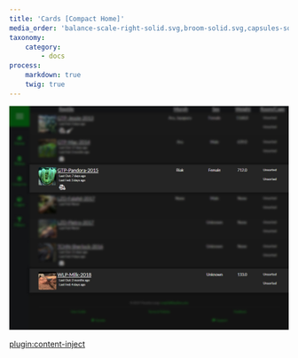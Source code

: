 ```yaml
---
title: 'Cards [Compact Home]'
media_order: 'balance-scale-right-solid.svg,broom-solid.svg,capsules-solid.svg,eye-slash-regular.svg,eye-slash-solid.svg,hamburger-solid.svg,hamburger.svg,hand-holding-solid.svg,money-bill-solid.svg,biohazard-solid.svg,HomeCompact_Card.jpg'
taxonomy:
    category:
        - docs
process:
    markdown: true
    twig: true
---
```


![](HomeCompact_Card.jpg)

[plugin:content-inject](/partials/homepage-icon-table)
